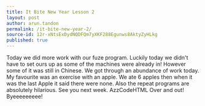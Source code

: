 ```yaml
---
title: It Bite New Year Lesson 2
layout: post
author: arun.tandon
permalink: /it-bite-new-year-2/
source-id: 12r-xNtsExDydNQDFQm7yXKF288Egunws8AktyZyHLkg
published: true
---
```

Today we did more work with our fuze program. Luckily today we didn't have to set ours up as some of the machines were already in! However some of it was still in Chinese. We got through an abundance of work today. My favourite was an exercise with an apple. We ate 6 apples then when it was the last Apple it said there were none. Also the repeat programs are absolutely hilarious. See you next week. AzzCodeHTML Over and out! Byeeeeeeeee!

